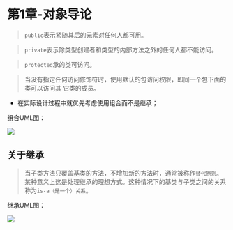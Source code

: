 # 第1章-对象导论

> `public`表示紧随其后的元素对任何人都可用。

> `private`表示除类型创建者和类型的内部方法之外的任何人都不能访问。

> `protected`承的类可访问。

> 当没有指定任何访问修饰符时，使用默认的包访问权限，即同一个包下面的类可以访问其
它类的成员。

* 在实际设计过程中就优先考虑使用组合而不是继承；

组合UML图：

![](http://img.hb.aicdn.com/dc1366cb21224b17c29f8e215aa2ac20bd7c19b0dbf-3usoAg_fw658)


## 关于继承

> 当子类方法只覆盖基类的方法，不增加新的方法时，通常被称作`替代原则`。某种意义上这是处理继承的理想方式。这种情况下的基类与子类之间的关系称为`is-a（是一个）关系`。

继承UML图：

![](http://img.hb.aicdn.com/e78225abada356cdc31280175d552abe7257ba27d36-kdxY83_fw658)

